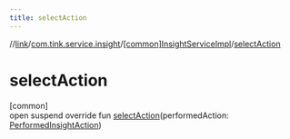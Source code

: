```yaml
---
title: selectAction
---
```

//[link](../../../index.html)/[com.tink.service.insight](../index.html)/[[common]InsightServiceImpl](index.html)/[selectAction](select-action.html)



# selectAction



[common]\
open suspend override fun [selectAction](select-action.html)(performedAction: [PerformedInsightAction](../../com.tink.model.insights/[common]-performed-insight-action/index.html))




